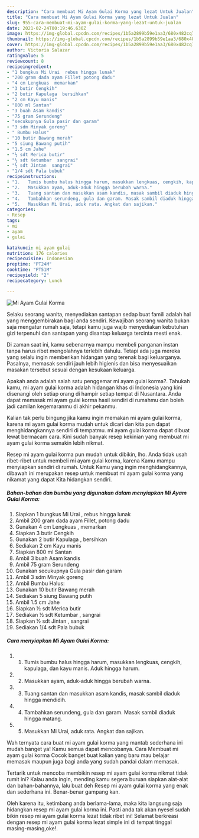```yaml
---
description: "Cara membuat Mi Ayam Gulai Korma yang lezat Untuk Jualan"
title: "Cara membuat Mi Ayam Gulai Korma yang lezat Untuk Jualan"
slug: 955-cara-membuat-mi-ayam-gulai-korma-yang-lezat-untuk-jualan
date: 2021-02-24T00:19:46.630Z
image: https://img-global.cpcdn.com/recipes/1b5a2899b59e1aa3/680x482cq70/mi-ayam-gulai-korma-foto-resep-utama.jpg
thumbnail: https://img-global.cpcdn.com/recipes/1b5a2899b59e1aa3/680x482cq70/mi-ayam-gulai-korma-foto-resep-utama.jpg
cover: https://img-global.cpcdn.com/recipes/1b5a2899b59e1aa3/680x482cq70/mi-ayam-gulai-korma-foto-resep-utama.jpg
author: Victoria Salazar
ratingvalue: 5
reviewcount: 8
recipeingredient:
- "1 bungkus Mi Urai  rebus hingga lunak"
- "200 gram dada ayam Fillet potong dadu"
- "4 cm Lengkuas  memarkan"
- "3 butir Cengkih"
- "2 butir Kapulaga  bersihkan"
- "2 cm Kayu manis"
- "800 ml Santan"
- "3 buah Asam kandis"
- "75 gram Serundeng"
- "secukupnya Gula pasir dan garam"
- "3 sdm Minyak goreng"
- " Bumbu Halus"
- "10 butir Bawang merah"
- "5 siung Bawang putih"
- "1.5 cm Jahe"
- "½ sdt Merica butir"
- "½ sdt Ketumbar  sangrai"
- "½ sdt Jintan  sangrai"
- "1/4 sdt Pala bubuk"
recipeinstructions:
- "1.	Tumis bumbu halus hingga harum, masukkan lengkuas, cengkih, kapulaga, dan kayu manis. Aduk hingga harum."
- "2.	Masukkan ayam, aduk-aduk hingga berubah warna."
- "3.	Tuang santan dan masukkan asam kandis, masak sambil diaduk hingga mendidih."
- "4.	Tambahkan serundeng, gula dan garam. Masak sambil diaduk hingga matang."
- "5.	Masukkan Mi Urai, aduk rata. Angkat dan sajikan."
categories:
- Resep
tags:
- mi
- ayam
- gulai

katakunci: mi ayam gulai 
nutrition: 176 calories
recipecuisine: Indonesian
preptime: "PT24M"
cooktime: "PT51M"
recipeyield: "2"
recipecategory: Lunch

---
```



![Mi Ayam Gulai Korma](https://img-global.cpcdn.com/recipes/1b5a2899b59e1aa3/680x482cq70/mi-ayam-gulai-korma-foto-resep-utama.jpg)

Selaku seorang wanita, menyediakan santapan sedap buat famili adalah hal yang menggembirakan bagi anda sendiri. Kewajiban seorang  wanita bukan saja mengatur rumah saja, tetapi kamu juga wajib menyediakan kebutuhan gizi terpenuhi dan santapan yang disantap keluarga tercinta mesti enak.

Di zaman  saat ini, kamu sebenarnya mampu membeli panganan instan tanpa harus ribet mengolahnya terlebih dahulu. Tetapi ada juga mereka yang selalu ingin memberikan hidangan yang terenak bagi keluarganya. Pasalnya, memasak sendiri jauh lebih higienis dan bisa menyesuaikan masakan tersebut sesuai dengan kesukaan keluarga. 



Apakah anda adalah salah satu penggemar mi ayam gulai korma?. Tahukah kamu, mi ayam gulai korma adalah hidangan khas di Indonesia yang kini disenangi oleh setiap orang di hampir setiap tempat di Nusantara. Anda dapat memasak mi ayam gulai korma hasil sendiri di rumahmu dan boleh jadi camilan kegemaranmu di akhir pekanmu.

Kalian tak perlu bingung jika kamu ingin memakan mi ayam gulai korma, karena mi ayam gulai korma mudah untuk dicari dan kita pun dapat menghidangkannya sendiri di tempatmu. mi ayam gulai korma dapat dibuat lewat bermacam cara. Kini sudah banyak resep kekinian yang membuat mi ayam gulai korma semakin lebih nikmat.

Resep mi ayam gulai korma pun mudah untuk dibikin, lho. Anda tidak usah ribet-ribet untuk membeli mi ayam gulai korma, karena Kamu mampu menyiapkan sendiri di rumah. Untuk Kamu yang ingin menghidangkannya, dibawah ini merupakan resep untuk membuat mi ayam gulai korma yang nikamat yang dapat Kita hidangkan sendiri.

<!--inarticleads1-->

##### Bahan-bahan dan bumbu yang digunakan dalam menyiapkan Mi Ayam Gulai Korma:

1. Siapkan 1 bungkus Mi Urai , rebus hingga lunak
1. Ambil 200 gram dada ayam Fillet, potong dadu
1. Gunakan 4 cm Lengkuas , memarkan
1. Siapkan 3 butir Cengkih
1. Gunakan 2 butir Kapulaga , bersihkan
1. Sediakan 2 cm Kayu manis
1. Siapkan 800 ml Santan
1. Ambil 3 buah Asam kandis
1. Ambil 75 gram Serundeng
1. Gunakan secukupnya Gula pasir dan garam
1. Ambil 3 sdm Minyak goreng
1. Ambil  Bumbu Halus:
1. Gunakan 10 butir Bawang merah
1. Sediakan 5 siung Bawang putih
1. Ambil 1.5 cm Jahe
1. Siapkan ½ sdt Merica butir
1. Sediakan ½ sdt Ketumbar , sangrai
1. Siapkan ½ sdt Jintan , sangrai
1. Sediakan 1/4 sdt Pala bubuk




<!--inarticleads2-->

##### Cara menyiapkan Mi Ayam Gulai Korma:

1. 1.	Tumis bumbu halus hingga harum, masukkan lengkuas, cengkih, kapulaga, dan kayu manis. Aduk hingga harum.
1. 2.	Masukkan ayam, aduk-aduk hingga berubah warna.
1. 3.	Tuang santan dan masukkan asam kandis, masak sambil diaduk hingga mendidih.
1. 4.	Tambahkan serundeng, gula dan garam. Masak sambil diaduk hingga matang.
1. 5.	Masukkan Mi Urai, aduk rata. Angkat dan sajikan.




Wah ternyata cara buat mi ayam gulai korma yang mantab sederhana ini mudah banget ya! Kamu semua dapat mencobanya. Cara Membuat mi ayam gulai korma Cocok banget buat kalian yang baru mau belajar memasak maupun juga bagi anda yang sudah pandai dalam memasak.

Tertarik untuk mencoba membikin resep mi ayam gulai korma nikmat tidak rumit ini? Kalau anda ingin, mending kamu segera buruan siapkan alat-alat dan bahan-bahannya, lalu buat deh Resep mi ayam gulai korma yang enak dan sederhana ini. Benar-benar gampang kan. 

Oleh karena itu, ketimbang anda berlama-lama, maka kita langsung saja hidangkan resep mi ayam gulai korma ini. Pasti anda tak akan nyesel sudah bikin resep mi ayam gulai korma lezat tidak ribet ini! Selamat berkreasi dengan resep mi ayam gulai korma lezat simple ini di tempat tinggal masing-masing,oke!.

